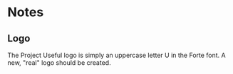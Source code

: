 # Notes

## Logo
The Project Useful logo is simply an uppercase letter U in the Forte font. A new, "real" logo should be created.
